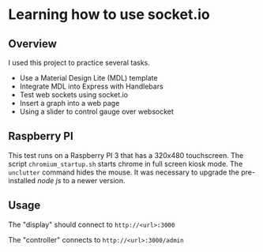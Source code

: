 # Learning how to use socket.io
## Overview
I used this project to practice several tasks.
* Use a Material Design Lite (MDL) template
* Integrate MDL into Express with Handlebars
* Test web sockets using socket.io
* Insert a graph into a web page
* Using a slider to control gauge over websocket
## Raspberry PI
This test runs on a Raspberry PI 3 that has a 320x480 touchscreen.
The script `chromium_startup.sh` starts chrome in full screen kiosk mode. The `unclutter` command hides the mouse.
It was necessary to upgrade the pre-installed *node js* to a newer version.
## Usage
The "display" should connect to `http://<url>:3000`

The "controller" connects to `http://<url>:3000/admin`
